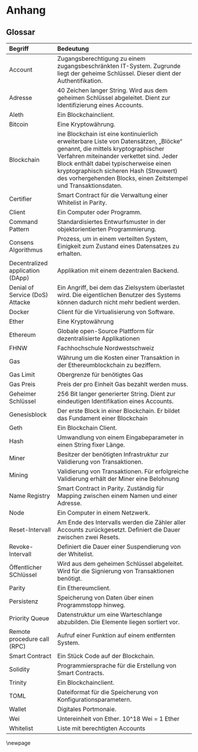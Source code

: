 # Anhang

## Glossar

| Begriff            | Bedeutung                    |
|:-------------------|:-----------------------------|
| Account            | Zugangsberechtigung zu einem zugangsbeschränkten IT-System. Zugrunde liegt der geheime Schlüssel. Dieser dient der Authentifikation.|
| Adresse            | 40 Zeichen langer String. Wird aus dem geheimen Schlüssel abgeleitet. Dient zur Identifizierung eines Accounts. |
| Aleth              | Ein Blockchainclient.|
| Bitcoin            | Eine Kryptowährung.                              |
| Blockchain         | ine Blockchain ist eine kontinuierlich erweiterbare Liste von Datensätzen, „Blöcke“ genannt, die mittels kryptographischer Verfahren miteinander verkettet sind. Jeder Block enthält dabei typischerweise einen kryptographisch sicheren Hash (Streuwert) des vorhergehenden Blocks, einen Zeitstempel und Transaktionsdaten.|
| Certifier           | Smart Contract für die Verwaltung einer Whitelist in Parity.|
| Client              | Ein Computer oder Programm.|
| Command Pattern     | Standardisiertes Entwurfsmuster in der objektorientierten Programmierung.|
| Consens Algorithmus | Prozess, um in einem verteilten System, Einigkeit zum Zustand eines Datensatzes zu erhalten.|
| Decentralized application (DApp)| Applikation mit einem dezentralen Backend.|
| Denial of Service (DoS) Attacke | Ein Angriff, bei dem das Zielsystem überlastet wird. Die eigentlichen Benutzer des Systems können dadurch nicht mehr bedient werden. |
| Docker             | Client für die Virtualisierung von Software.|
| Ether              | Eine Kryptowährung                             |
| Ethereum           |Globale open-Source Plattform für dezentralisierte  Applikationen |
| FHNW               | Fachhochschule Nordwestschweiz|
| Gas                | Währung um die Kosten einer Transaktion in der Ethereumblockchain zu beziffern.|
| Gas Limit          | Obergrenze für benötigtes Gas|
| Gas Preis          | Preis der pro Einheit Gas bezahlt werden muss.|
| Geheimer Schlüssel | 256 Bit langer generierter String. Dient zur eindeutigen Identifikation eines Accounts.|
| Genesisblock       | Der erste Block in einer Blockchain. Er bildet das Fundament einer Blockchain |
| Geth               | Ein Blockchain Client.|
| Hash               | Umwandlung von einem Eingabeparameter in einen String fixer Länge.|
| Miner              | Besitzer der benötigten Infrastruktur zur Validierung von Transaktionen.|
| Mining             | Validierung von Transaktionen. Für erfolgreiche Validierung erhält der Miner eine Belohnung|
| Name Registry      | Smart Contract in Parity. Zuständig für Mapping zwischen einem Namen und einer Adresse.|
| Node               | Ein Computer in einem Netzwerk.|
| Reset-Intervall   | Am Ende des Intervalls werden die Zähler aller Accounts zurückgesetzt. Definiert die Dauer zwischen zwei Resets. |
| Revoke-Intervall   | Definiert die Dauer einer Suspendierung von der Whitelist.|
| Öffentlicher SChlüssel| Wird aus dem geheimen Schlüssel abgeleitet. Wird für die Signierung von Transaktionen benötigt.|
| Parity             | Ein Ethereumclient. |
| Persistenz         | Speicherung von Daten über einen Programmstopp hinweg.|
| Priority Queue     | Datenstruktur um eine Warteschlange abzubilden. Die Elemente liegen sortiert vor.|
| Remote procedure call (RPC)| Aufruf einer Funktion auf einem entfernten System.|
| Smart Contract     | Ein Stück Code auf der Blockchain.|
| Solidity           | Programmiersprache für die Erstellung von Smart Contracts.|
| Trinity            | Ein Blockchainclient.|
| TOML               | Dateiformat für die Speicherung von Konfigurationsparametern.|
| Wallet             | Digitales Portmonaie. |
| Wei                | Untereinheit von Ether. 10^18 Wei = 1 Ether|
| Whitelist          | Liste mit berechtigten Accounts|

\newpage



